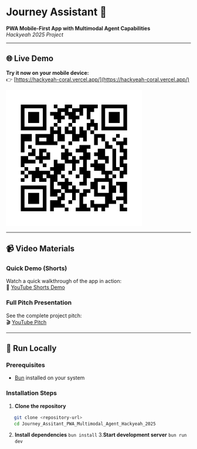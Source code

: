 # Journey Assistant 🚗

**PWA Mobile-First App with Multimodal Agent Capabilities**  
*Hackyeah 2025 Project*

---

## 🌐 Live Demo

**Try it now on your mobile device:**  
👉 [https://hackyeah-coral.vercel.app/](https://hackyeah-coral.vercel.app/)

![Journey Assistant App](./public/Journey_Asistant.png)

---

## 📹 Video Materials

### Quick Demo (Shorts)
Watch a quick walkthrough of the app in action:  
🎥 [YouTube Shorts Demo](https://youtube.com/shorts/cRoiN6evxZs?si=bi5NMdRDYy0qRR8F)

### Full Pitch Presentation
See the complete project pitch:  
🎬 [YouTube Pitch](https://youtu.be/gzXHBUHc9sM)

---

## 🚀 Run Locally

### Prerequisites
- [Bun](https://bun.sh/) installed on your system

### Installation Steps

1. **Clone the repository**
```bash
   git clone <repository-url>
   cd Journey_Assitant_PWA_Multimodal_Agent_Hackyeah_2025
```
2. **Install dependencies**
```bun install```
3.**Start development server**
```bun run dev```